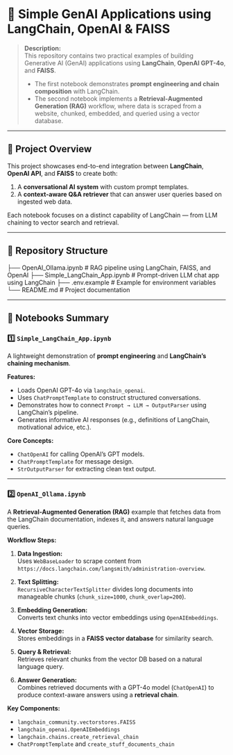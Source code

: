 # 🧠 Simple GenAI Applications using LangChain, OpenAI & FAISS

> **Description:**  
> This repository contains two practical examples of building Generative AI (GenAI) applications using **LangChain**, **OpenAI GPT-4o**, and **FAISS**.  
> - The first notebook demonstrates **prompt engineering and chain composition** with LangChain.  
> - The second notebook implements a **Retrieval-Augmented Generation (RAG)** workflow, where data is scraped from a website, chunked, embedded, and queried using a vector database.

---

## 📘 Project Overview

This project showcases end-to-end integration between **LangChain**, **OpenAI API**, and **FAISS** to create both:
1. A **conversational AI system** with custom prompt templates.  
2. A **context-aware Q&A retriever** that can answer user queries based on ingested web data.

Each notebook focuses on a distinct capability of LangChain — from LLM chaining to vector search and retrieval.

---

## 📂 Repository Structure

├── OpenAI_Ollama.ipynb # RAG pipeline using LangChain, FAISS, and OpenAI
├── Simple_LangChain_App.ipynb # Prompt-driven LLM chat app using LangChain
├── .env.example # Example for environment variables
└── README.md # Project documentation


---

## 🧩 Notebooks Summary

### 1️⃣ `Simple_LangChain_App.ipynb`

A lightweight demonstration of **prompt engineering** and **LangChain’s chaining mechanism**.

**Features:**
- Loads OpenAI GPT-4o via `langchain_openai`.
- Uses `ChatPromptTemplate` to construct structured conversations.
- Demonstrates how to connect `Prompt → LLM → OutputParser` using LangChain’s pipeline.
- Generates informative AI responses (e.g., definitions of LangChain, motivational advice, etc.).

**Core Concepts:**
- `ChatOpenAI` for calling OpenAI’s GPT models.  
- `ChatPromptTemplate` for message design.  
- `StrOutputParser` for extracting clean text output.

---

### 2️⃣ `OpenAI_Ollama.ipynb`

A **Retrieval-Augmented Generation (RAG)** example that fetches data from the LangChain documentation, indexes it, and answers natural language queries.

**Workflow Steps:**
1. **Data Ingestion:**  
   Uses `WebBaseLoader` to scrape content from  
   `https://docs.langchain.com/langsmith/administration-overview`.

2. **Text Splitting:**  
   `RecursiveCharacterTextSplitter` divides long documents into manageable chunks (`chunk_size=1000`, `chunk_overlap=200`).

3. **Embedding Generation:**  
   Converts text chunks into vector embeddings using `OpenAIEmbeddings`.

4. **Vector Storage:**  
   Stores embeddings in a **FAISS vector database** for similarity search.

5. **Query & Retrieval:**  
   Retrieves relevant chunks from the vector DB based on a natural language query.

6. **Answer Generation:**  
   Combines retrieved documents with a GPT-4o model (`ChatOpenAI`) to produce context-aware answers using a **retrieval chain**.

**Key Components:**
- `langchain_community.vectorstores.FAISS`  
- `langchain_openai.OpenAIEmbeddings`  
- `langchain.chains.create_retrieval_chain`  
- `ChatPromptTemplate` and `create_stuff_documents_chain`


